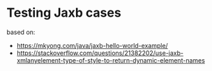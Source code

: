# Testing Jaxb cases

based on:
- https://mkyong.com/java/jaxb-hello-world-example/
- https://stackoverflow.com/questions/21382202/use-jaxb-xmlanyelement-type-of-style-to-return-dynamic-element-names